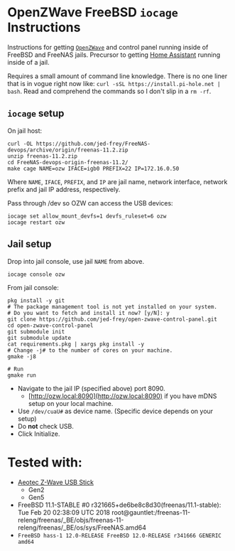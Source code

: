# OpenZWave FreeBSD ```iocage``` Instructions

Instructions for getting [```OpenZWave```](http://www.openzwave.com/) and control panel running inside of FreeBSD and FreeNAS jails. Precursor to getting [Home Assistant](https://www.home-assistant.io/) running inside of a jail.

Requires a small amount of command line knowledge. There is no one liner that is in vogue right now like: ```curl -sSL https://install.pi-hole.net | bash```. Read and comprehend the commands so I don't slip in a ```rm -rf```.

## ```iocage``` setup

On jail host:

    curl -OL https://github.com/jed-frey/FreeNAS-devops/archive/origin/freenas-11.2.zip
    unzip freenas-11.2.zip 
    cd FreeNAS-devops-origin-freenas-11.2/
    make cage NAME=ozw IFACE=igb0 PREFIX=22 IP=172.16.0.50

Where ```NAME```, ```IFACE```, ```PREFIX```, and ```IP``` are jail name, network interface, network prefix and jail IP address, respectively.

Pass through /dev so OZW can access the USB devices:

    iocage set allow_mount_devfs=1 devfs_ruleset=6 ozw
    iocage restart ozw

## Jail setup

Drop into jail console, use jail ```NAME``` from above.

    iocage console ozw

From jail console:

    pkg install -y git
    # The package management tool is not yet installed on your system.
    # Do you want to fetch and install it now? [y/N]: y
    git clone https://github.com/jed-frey/open-zwave-control-panel.git
    cd open-zwave-control-panel
    git submodule init
    git submodule update
    cat requirements.pkg | xargs pkg install -y
    # Change -j# to the number of cores on your machine.
    gmake -j8

    # Run
    gmake run

- Navigate to the jail IP (specified above) port 8090.
  - [http://ozw.local:8090](http://ozw.local:8090) if you have mDNS setup on your local machine.
- Use ```/dev/cuaU#``` as device name. (Specific device depends on your setup)
- Do **not** check USB.
- Click Initialize.


# Tested with:

- [Aeotec Z-Wave USB Stick](https://aeotec.com/z-wave-usb-stick)
  - Gen2
  - Gen5
- FreeBSD 11.1-STABLE #0 r321665+de6be8c8d30(freenas/11.1-stable): Tue Feb 20 02:38:09 UTC 2018
  root@gauntlet:/freenas-11-releng/freenas/_BE/objs/freenas-11-releng/freenas/_BE/os/sys/FreeNAS.amd64 
- ```FreeBSD hass-1 12.0-RELEASE FreeBSD 12.0-RELEASE r341666 GENERIC  amd64```

